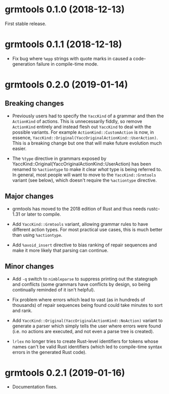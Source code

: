 # grmtools 0.1.0 (2018-12-13)

First stable release.


# grmtools 0.1.1 (2018-12-18)

* Fix bug where `%epp` strings with quote marks in caused a code-generation
  failure in compile-time mode.


# grmtools 0.2.0 (2019-01-14)

## Breaking changes

* Previously users had to specify the `YaccKind` of a grammar and then the
  `ActionKind` of actions. This is unnecessarily fiddly, so remove `ActionKind`
  entirely and instead flesh out `YaccKind` to deal with the possible variants.
  For example `ActionKind::CustomAction` is now, in essence,
  `YaccKind::Original(YaccOriginalActionKind::UserAction)`. This is a breaking
  change but one that will make future evolution much easier.

* The `%type` directive in grammars exposed by
  YaccKind::Original(YaccOriginalActionKind::UserAction) has been renamed to
  `%actiontype` to make it clear *what* type is being referred to. In general,
  most people will want to move to the `YaccKind::Grmtools` variant (see below),
  which doesn't require the `%actiontype` directive.

## Major changes

* grmtools has moved to the 2018 edition of Rust and thus needs rustc-1.31 or
  later to compile.

* Add `YaccKind::Grmtools` variant, allowing grammar rules to have different
  action types. For most practical use cases, this is much better than
  using `%actiontype`.

* Add `%avoid_insert` directive to bias ranking of repair sequences and make it
  more likely that parsing can continue.

## Minor changes

* Add `-q` switch to `nimbleparse` to suppress printing out the stategraph and
  conflicts (some grammars have conflicts by design, so being continually
  reminded of it isn't helpful).

* Fix problem where errors which lead to vast (as in hundreds of thousands) of
  repair sequences being found could take minutes to sort and rank.

* Add `YaccKind::Original(YaccOriginalActionKind::NoAction)` variant to generate
  a parser which simply tells the user where errors were found (i.e. no actions
  are executed, and not even a parse tree is created).

* `lrlex` no longer tries to create Rust-level identifiers for tokens whose
  names can't be valid Rust identifiers (which led to compile-time syntax
  errors in the generated Rust code).


# grmtools 0.2.1 (2019-01-16)

* Documentation fixes.
